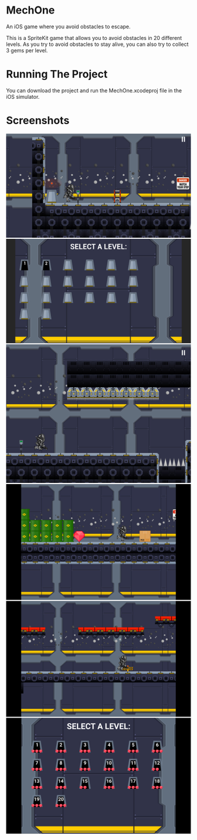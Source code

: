# MechOne
An iOS game where you avoid obstacles to escape.

This is a SpriteKit game that allows you to avoid obstacles in 20 different levels. As you try to avoid obstacles to stay alive, you can also try to collect 3 gems per level.

# Running The Project #
You can download the project and run the MechOne.xcodeproj file in the iOS simulator.

# Screenshots #
![alt tag](https://github.com/jamesalandyer/MechOne/blob/master/mech-one-1.jpg)
![alt tag](https://github.com/jamesalandyer/MechOne/blob/master/mech-one-2.jpg)
![alt tag](https://github.com/jamesalandyer/MechOne/blob/master/mech-one-3.jpg)
![alt tag](https://github.com/jamesalandyer/MechOne/blob/master/mech-one-4.jpg)
![alt tag](https://github.com/jamesalandyer/MechOne/blob/master/mech-one-5.jpg)
![alt tag](https://github.com/jamesalandyer/MechOne/blob/master/mech-one-6.jpg)
